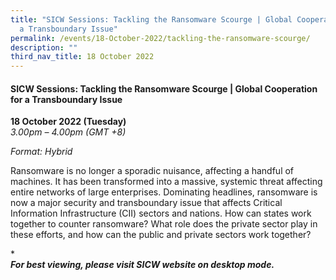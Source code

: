 ```yaml
---
title: "SICW Sessions: Tackling the Ransomware Scourge | Global Cooperation for
  a Transboundary Issue"
permalink: /events/18-October-2022/tackling-the-ransomware-scourge/
description: ""
third_nav_title: 18 October 2022
---
```

#### **SICW Sessions: Tackling the Ransomware Scourge | Global Cooperation for a Transboundary Issue**


**18 October 2022 (Tuesday)**  
*3.00pm – 4.00pm (GMT +8)*

*Format: Hybrid*

Ransomware is no longer a sporadic nuisance, affecting a handful of machines. It has been transformed into a massive, systemic threat affecting entire networks of large enterprises. Dominating headlines, ransomware is now a major security and transboundary issue that affects Critical Information Infrastructure (CII) sectors and nations. How can states work together to counter ransomware? What role does the private sector play in these efforts, and how can the public and private sectors work together?

***<br>*For best viewing, please visit SICW website on desktop mode.***